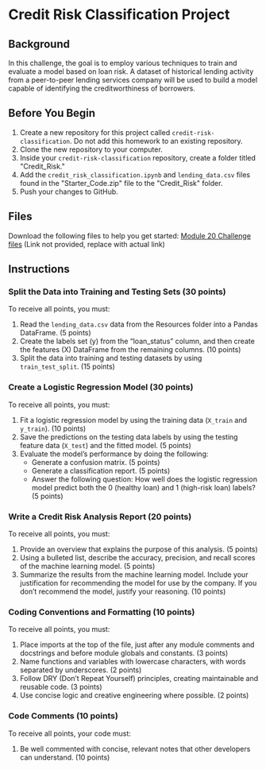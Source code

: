 # Credit Risk Classification Project

## Background

In this challenge, the goal is to employ various techniques to train and evaluate a model based on loan risk. A dataset of historical lending activity from a peer-to-peer lending services company will be used to build a model capable of identifying the creditworthiness of borrowers.

## Before You Begin

1. Create a new repository for this project called `credit-risk-classification`. Do not add this homework to an existing repository.
2. Clone the new repository to your computer.
3. Inside your `credit-risk-classification` repository, create a folder titled "Credit_Risk."
4. Add the `credit_risk_classification.ipynb` and `lending_data.csv` files found in the "Starter_Code.zip" file to the "Credit_Risk" folder.
5. Push your changes to GitHub.

## Files

Download the following files to help you get started:
[Module 20 Challenge files](#) (Link not provided, replace with actual link)

## Instructions

### Split the Data into Training and Testing Sets (30 points)

To receive all points, you must:
1. Read the `lending_data.csv` data from the Resources folder into a Pandas DataFrame. (5 points)
2. Create the labels set (y) from the “loan_status” column, and then create the features (X) DataFrame from the remaining columns. (10 points)
3. Split the data into training and testing datasets by using `train_test_split`. (15 points)

### Create a Logistic Regression Model (30 points)

To receive all points, you must:
1. Fit a logistic regression model by using the training data (`X_train` and `y_train`). (10 points)
2. Save the predictions on the testing data labels by using the testing feature data (`X_test`) and the fitted model. (5 points)
3. Evaluate the model’s performance by doing the following:
   - Generate a confusion matrix. (5 points)
   - Generate a classification report. (5 points)
   - Answer the following question: How well does the logistic regression model predict both the 0 (healthy loan) and 1 (high-risk loan) labels? (5 points)

### Write a Credit Risk Analysis Report (20 points)

To receive all points, you must:
1. Provide an overview that explains the purpose of this analysis. (5 points)
2. Using a bulleted list, describe the accuracy, precision, and recall scores of the machine learning model. (5 points)
3. Summarize the results from the machine learning model. Include your justification for recommending the model for use by the company. If you don’t recommend the model, justify your reasoning. (10 points)

### Coding Conventions and Formatting (10 points)

To receive all points, you must:
1. Place imports at the top of the file, just after any module comments and docstrings and before module globals and constants. (3 points)
2. Name functions and variables with lowercase characters, with words separated by underscores. (2 points)
3. Follow DRY (Don’t Repeat Yourself) principles, creating maintainable and reusable code. (3 points)
4. Use concise logic and creative engineering where possible. (2 points)

### Code Comments (10 points)

To receive all points, your code must:
1. Be well commented with concise, relevant notes that other developers can understand. (10 points)

